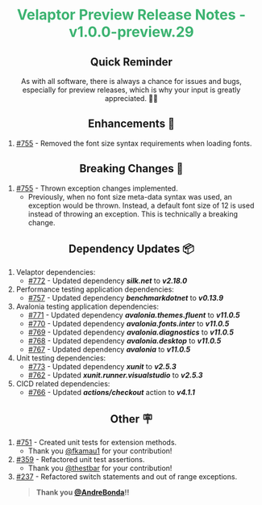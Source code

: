 <h1 align="center" style="color: mediumseagreen;font-weight: bold;">
Velaptor Preview Release Notes - v1.0.0-preview.29
</h1>

<h2 align="center" style="font-weight: bold;">Quick Reminder</h2>

<div align="center">

As with all software, there is always a chance for issues and bugs, especially for preview releases, which is why your input is greatly appreciated. 🙏🏼
</div>

<h2 align="center" style="font-weight: bold;">Enhancements 💎</h2>

1. [#755](https://github.com/KinsonDigital/Velaptor/issues/755) - Removed the font size syntax requirements when loading fonts.

<h2 align="center" style="font-weight: bold;">Breaking Changes 🧨</h2>

1. [#755](https://github.com/KinsonDigital/Velaptor/issues/755) - Thrown exception changes implemented.
   - Previously, when no font size meta-data syntax was used, an exception would be thrown.  Instead, a default font size of 12 is used instead of throwing an exception.  This is technically a breaking change.

<h2 align="center" style="font-weight: bold;">Dependency Updates 📦</h2>

1. Velaptor dependencies:
   - [#772](https://github.com/KinsonDigital/Velaptor/pull/772) - Updated dependency _**silk.net**_ to _**v2.18.0**_
1. Performance testing application dependencies: 
   - [#757](https://github.com/KinsonDigital/Velaptor/pull/757) - Updated dependency _**benchmarkdotnet**_ to _**v0.13.9**_
1. Avalonia testing application dependencies:
   - [#771](https://github.com/KinsonDigital/Velaptor/pull/771) - Updated dependency _**avalonia.themes.fluent**_ to _**v11.0.5**_
   - [#770](https://github.com/KinsonDigital/Velaptor/pull/770) - Updated dependency _**avalonia.fonts.inter**_ to _**v11.0.5**_
   - [#769](https://github.com/KinsonDigital/Velaptor/pull/769) - Updated dependency _**avalonia.diagnostics**_ to _**v11.0.5**_
   - [#768](https://github.com/KinsonDigital/Velaptor/pull/768) - Updated dependency _**avalonia.desktop**_ to _**v11.0.5**_
   - [#767](https://github.com/KinsonDigital/Velaptor/pull/767) - Updated dependency _**avalonia**_ to _**v11.0.5**_
1. Unit testing dependencies:
   - [#773](https://github.com/KinsonDigital/Velaptor/pull/773) - Updated dependency _**xunit**_ to _**v2.5.3**_
   - [#762](https://github.com/KinsonDigital/Velaptor/pull/762) - Updated _**xunit.runner.visualstudio**_ to _**v2.5.3**_
1. CICD related dependencies:
   - [#766](https://github.com/KinsonDigital/Velaptor/pull/766) - Updated _**actions/checkout**_ action to _**v4.1.1**_

<h2 align="center" style="font-weight: bold;">Other 🪧</h2>

1. [#751](https://github.com/KinsonDigital/Velaptor/issues/751) - Created unit tests for extension methods.
   - Thank you [@fkamau1](https://github.com/fkamau1) for your contribution!
2. [#359](https://github.com/KinsonDigital/Velaptor/issues/359) - Refactored unit test assertions.
   - Thank you [@thestbar](https://github.com/thestbar) for your contribution!
3. [#237](https://github.com/KinsonDigital/Velaptor/issues/237) - Refactored switch statements and out of range exceptions.
    > **Thank you [@AndreBonda](https://github.com/AndreBonda)!!**
